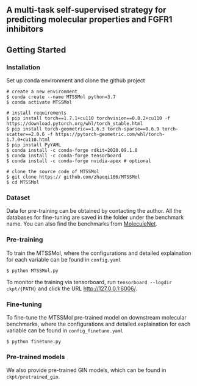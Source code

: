## A multi-task self-supervised strategy for predicting molecular properties and FGFR1 inhibitors ##



## Getting Started

### Installation

Set up conda environment and clone the github project

```
# create a new environment
$ conda create --name MTSSMol python=3.7
$ conda activate MTSSMol

# install requirements
$ pip install torch==1.7.1+cu110 torchvision==0.8.2+cu110 -f https://download.pytorch.org/whl/torch_stable.html
$ pip install torch-geometric==1.6.3 torch-sparse==0.6.9 torch-scatter==2.0.6 -f https://pytorch-geometric.com/whl/torch-1.7.0+cu110.html
$ pip install PyYAML
$ conda install -c conda-forge rdkit=2020.09.1.0
$ conda install -c conda-forge tensorboard
$ conda install -c conda-forge nvidia-apex # optional

# clone the source code of MTSSMol
$ git clone https:// github.com/zhaoqi106/MTSSMol
$ cd MTSSMol
```

### Dataset

Data for pre-training can be obtained by contacting the author. All the databases for fine-tuning are saved in the folder under the benchmark name. You can also find the benchmarks from [MoleculeNet](https://moleculenet.org/).

### Pre-training

To train the MTSSMol, where the configurations and detailed explaination for each variable can be found in `config.yaml`
```
$ python MTSSMol.py
```

To monitor the training via tensorboard, run `tensorboard --logdir ckpt/{PATH}` and click the URL http://127.0.0.1:6006/.

### Fine-tuning 

To fine-tune the MTSSMol pre-trained model on downstream molecular benchmarks, where the configurations and detailed explaination for each variable can be found in `config_finetune.yaml`
```
$ python finetune.py
```

### Pre-trained models

We also provide pre-trained  GIN models, which can be found in `ckpt/pretrained_gin`. 
